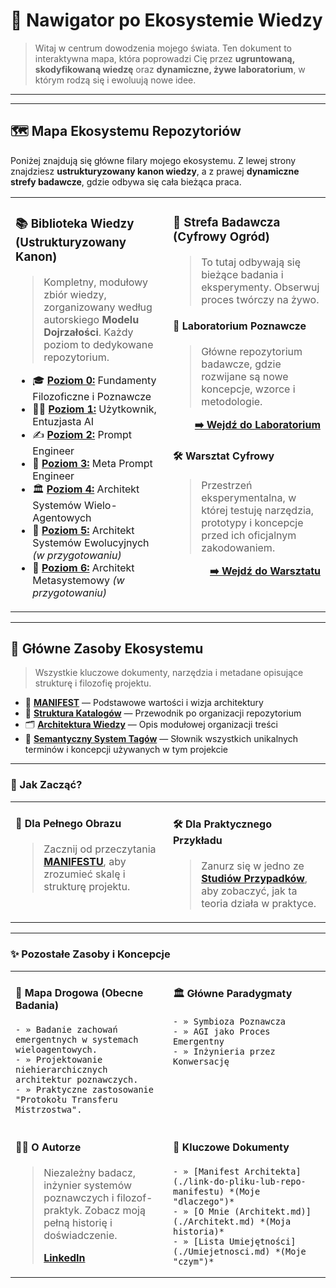 # 🧭 Nawigator po Ekosystemie Wiedzy
  
> Witaj w centrum dowodzenia mojego świata. Ten dokument to interaktywna mapa, która poprowadzi Cię przez **ugruntowaną, skodyfikowaną wiedzę** oraz **dynamiczne, żywe laboratorium**, w którym rodzą się i ewoluują nowe idee.

---

---

## 🗺️ Mapa Ekosystemu Repozytoriów

Poniżej znajdują się główne filary mojego ekosystemu. Z lewej strony znajdziesz **ustrukturyzowany kanon wiedzy**, a z prawej **dynamiczne strefy badawcze**, gdzie odbywa się cała bieżąca praca.

<table width="100%">
<tr>
<td width="50%" valign="top">

### 📚 Biblioteka Wiedzy (Ustrukturyzowany Kanon)

> Kompletny, modułowy zbiór wiedzy, zorganizowany według autorskiego **Modelu Dojrzałości**. Każdy poziom to dedykowane repozytorium.

  - 🎓 **[Poziom 0:](https://github.com/jacmal/Fundamenty_Filozoficzne_i_Poznawcze_Biblioteka_Wiedzy)** Fundamenty Filozoficzne i Poznawcze
  - 🧑‍🎓 **[Poziom 1:](https://github.com/jacmal/Uzytkownik_Entuzjasta_AI)** Użytkownik, Entuzjasta AI
  - ✍️ **[Poziom 2:](https://github.com/jacmal/Prompt_Engineer)** Prompt Engineer
  - 🧠 **[Poziom 3:](https://github.com/jacmal/Meta-Prompt_Engineer)** Meta Prompt Engineer
  - 🏛️ **[Poziom 4:](https://github.com/jacmal/Architekt_Systemow_AI)** Architekt Systemów Wielo-Agentowych
  - 🌱 **[Poziom 5:](./link-do-repo-poziom-5)** Architekt Systemów Ewolucyjnych *(w przygotowaniu)*
  - 🌌 **[Poziom 6:](./link-do-repo-poziom-6)** Architekt Metasystemowy *(w przygotowaniu)*

</td>
<td width="50%" valign="top">

### 🔬 Strefa Badawcza (Cyfrowy Ogród)

> To tutaj odbywają się bieżące badania i eksperymenty. Obserwuj proces twórczy na żywo.

#### 🧠 Laboratorium Poznawcze

> Główne repozytorium badawcze, gdzie rozwijane są nowe koncepcje, wzorce i metodologie.

<p align="right">
<a href="https://github.com/jacmal/Laboratorium_Poznawcze"><strong>➡️ Wejdź do Laboratorium</strong></a>
</p>

#### 🛠️ Warsztat Cyfrowy

> Przestrzeń eksperymentalna, w której testuję narzędzia, prototypy i koncepcje przed ich oficjalnym zakodowaniem.

<p align="right">
<a href="https://github.com/jacmal/Warsztat_Cyfrowy"><strong>➡️ Wejdź do Warsztatu</strong></a>
</p>

</td>
</tr>
</table>

---

## 🧰 Główne Zasoby Ekosystemu

> Wszystkie kluczowe dokumenty, narzędzia i metadane opisujące strukturę i filozofię projektu.

  - 📖 **[MANIFEST](./_MANIFEST.md)** — Podstawowe wartości i wizja architektury
  - 📂 **[Struktura Katalogów](./STRUKTURA_KATALOGOW.md)** — Przewodnik po organizacji repozytorium
  - 🗂️ **[Architektura Wiedzy](./ARCHITEKTURA_WIEDZY.md)** — Opis modułowej organizacji treści
  - 🔗 **[Semantyczny System Tagów](./TAGI_SEMANTYCZNE.md)** — Słownik wszystkich unikalnych terminów i koncepcji używanych w tym projekcie

---

### 🚀 Jak Zacząć?

<table width="100%">
<tr>
<td width="50%" valign="top">

#### 📘 Dla Pełnego Obrazu

> Zacznij od przeczytania **[MANIFESTU](./_MANIFEST.md)**, aby zrozumieć skalę i strukturę projektu.

</td>
<td width="50%" valign="top">

#### 🛠️ Dla Praktycznego Przykładu

> Zanurz się w jedno ze **[Studiów Przypadków](./03_STUDIA_PRZYPADKOW/)**, aby zobaczyć, jak ta teoria działa w praktyce.

</td>
</tr>
</table>

---

### ✨ Pozostałe Zasoby i Koncepcje

<table width="100%">
<tr>
<td width="50%" valign="top">

#### 🔭 Mapa Drogowa (Obecne Badania)

    - » Badanie zachowań emergentnych w systemach wieloagentowych.
    - » Projektowanie niehierarchicznych architektur poznawczych.
    - » Praktyczne zastosowanie "Protokołu Transferu Mistrzostwa".

</td>
<td width="50%" valign="top">

#### 🏛️ Główne Paradygmaty

    - » Symbioza Poznawcza
    - » AGI jako Proces Emergentny
    - » Inżynieria przez Konwersację

</td>
</tr>
<tr>
<td width="50%" valign="top">

#### 👨‍🔬 O Autorze

> Niezależny badacz, inżynier systemów poznawczych i filozof-praktyk. Zobacz moją pełną historię i doświadczenie.
> 
> <a href="https://www.linkedin.com/in/jacek-ma%C5%82ecki-01bab91b6/"><strong>LinkedIn</strong></a>

</td>
<td width="50%" valign="top">

#### 🔗 Kluczowe Dokumenty

    - » [Manifest Architekta](./link-do-pliku-lub-repo-manifestu) *(Moje "dlaczego")*
    - » [O Mnie (Architekt.md)](./Architekt.md) *(Moja historia)*
    - » [Lista Umiejętności](./Umiejetnosci.md) *(Moje "czym")*

</td>
</tr>
</table>
